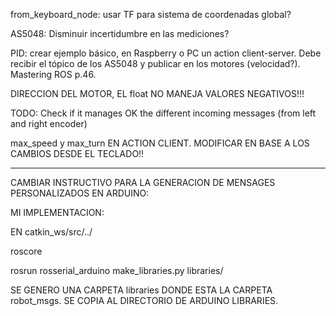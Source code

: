 from_keyboard_node: usar TF para sistema de coordenadas global?

AS5048: Disminuir incertidumbre en las mediciones?

PID: crear ejemplo básico, en Raspberry o PC un action client-server. Debe recibir el tópico de los AS5048 y publicar en los motores (velocidad?). Mastering ROS p.46.

DIRECCION DEL MOTOR, EL float NO MANEJA VALORES NEGATIVOS!!!

TODO: Check if it manages OK the different incoming messages (from left and right encoder) 

max_speed y max_turn EN ACTION CLIENT. MODIFICAR EN BASE A LOS CAMBIOS DESDE EL TECLADO!!

-------------------------------------
CAMBIAR INSTRUCTIVO PARA LA GENERACION DE MENSAGES PERSONALIZADOS EN ARDUINO:

MI IMPLEMENTACION:

EN catkin_ws/src/../ 

roscore

rosrun rosserial_arduino make_libraries.py libraries/

SE GENERO UNA CARPETA libraries DONDE ESTA LA CARPETA robot_msgs. SE COPIA AL DIRECTORIO DE ARDUINO LIBRARIES.